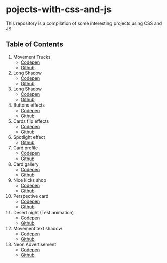 # pojects-with-css-and-js

This repository is a compilation of some interesting projects using CSS and JS.

## Table of Contents

1. Movement Trucks
    - [Codepen](https://codepen.io/HenryZarza/full/JBjOzz/)
    - [Github](https://github.com/henryzarza/pojects-with-css-and-js/tree/master/movement_trucks)
2. Long Shadow
    - [Codepen](https://codepen.io/HenryZarza/full/yqypNp/)
    - [Github](https://github.com/henryzarza/projects-with-css-and-js/tree/master/long-shadow)
3. Long Shadow
    - [Codepen](https://codepen.io/HenryZarza/full/wxaXEE/)
    - [Github](https://github.com/henryzarza/projects-with-css-and-js/tree/master/splash-transition)
4. Buttons effects
    - [Codepen](https://codepen.io/HenryZarza/full/gjPeZB/)
    - [Github](https://github.com/henryzarza/projects-with-css-and-js/tree/master/buttons-effects)
5. Cards flip effects
    - [Codepen](https://codepen.io/HenryZarza/full/BPzNpj/)
    - [Github](https://github.com/henryzarza/projects-with-css-and-js/tree/master/cards-flip)
6. Spotlight effect
    - [Github](https://github.com/henryzarza/projects-with-css-and-js/tree/master/spotlight-effect)
7. Card profile
    - [Codepen](https://codepen.io/HenryZarza/full/oMBLPr/)
    - [Github](https://github.com/henryzarza/projects-with-css-and-js/tree/master/card-profile)
8. Card gallery
    - [Codepen](https://codepen.io/HenryZarza/full/ajjOPN/)
    - [Github](https://github.com/henryzarza/projects-with-css-and-js/tree/master/card-gallery)
9. Nice kicks shop
    - [Codepen](https://codepen.io/HenryZarza/full/QBYxGW/)
    - [Github](https://github.com/henryzarza/projects-with-css-and-js/tree/master/nice-kicks-shop)
10. Perspective card
    - [Codepen](https://codepen.io/HenryZarza/full/VGwyKy/)
    - [Github](https://github.com/henryzarza/projects-with-css-and-js/tree/master/perspective-card)
11. Desert night (Test animation)
    - [Codepen](https://codepen.io/HenryZarza/full/LJOJpJ/)
    - [Github](https://github.com/henryzarza/projects-with-css-and-js/tree/master/desert-night)
12. Movement text shadow
    - [Codepen](https://codepen.io/HenryZarza/full/KxRpeq/)
    - [Github](https://github.com/henryzarza/projects-with-css-and-js/tree/master/movement-text-shadow)
13. Neon Advertisement
    - [Codepen](https://codepen.io/HenryZarza/full/ZMMRZO/)
    - [Github](https://github.com/henryzarza/projects-with-css-and-js/tree/master/neon-advertisement)
